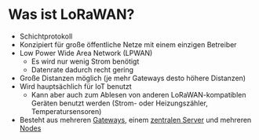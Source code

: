 # Was ist LoRaWAN?

* Schichtprotokoll 
* Konzipiert für große öffentliche Netze mit einem einzigen Betreiber
* Low Power Wide Area Network (LPWAN)
  * Es wird nur wenig Strom benötigt
  * Datenrate dadurch recht gering
* Große Distanzen möglich (je mehr Gateways desto höhere Distanzen)
* Wird hauptsächlich für IoT benutzt
  * Kann aber auch zum Ablesen von anderen LoRaWAN-kompatiblen Geräten benutzt werden (Strom- oder Heizungszähler, Temperatursensoren)
* Besteht aus mehreren [Gateways](Gateways/Gateways%20Allgemein.md), einem [zentralen Server](Zentraler%20Server/Zentraler%20Server.md) und mehreren [Nodes](Nodes/Nodes.md)
